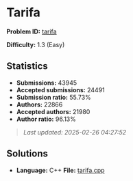 # Tarifa

**Problem ID:** [tarifa](https://open.kattis.com/problems/tarifa)

**Difficulty:** 1.3 (Easy)

## Statistics

- **Submissions:** 43945
- **Accepted submissions:** 24491
- **Submission ratio:** 55.73%
- **Authors:** 22866
- **Accepted authors:** 21980
- **Author ratio:** 96.13%

> *Last updated: 2025-02-26 04:27:52*

## Solutions

- **Language:** C++
  **File:** [tarifa.cpp](./tarifa.cpp)
